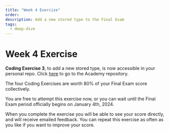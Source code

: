 ```yaml
---
title: "Week 4 Exercise"
order:
description: Add a new stored type to the Final Exam
tags:
  - deep-dive
---
```


# Week 4 Exercise

**Coding Exercise 3**, to add a new stored type, is now accessible in your personal repo. Click [here](link) to go to the Academy repository.

<HighlightBox type="note">

The four Coding Exercises are worth 80% of your Final Exam score collectively. 

You are free to attempt this exercise now, or you can wait until the Final Exam period officially begins on January 4th, 2024.

</HighlightBox>

When you complete the exercise you will be able to see your score directly, and will receive emailed feedback. You can repeat this exercise as often as you like if you want to improve your score.
